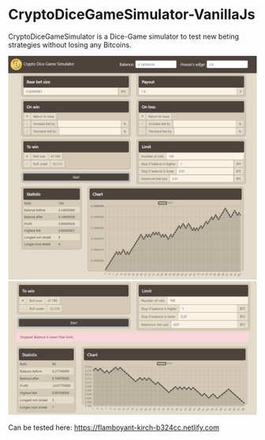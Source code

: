 # CryptoDiceGameSimulator-VanillaJs

CryptoDiceGameSimulator is a Dice-Game simulator to test new beting strategies without losing any Bitcoins.

<div align="center">
    <img src="/readme/screenshot1.png" width="600px"</img> 
</div>

<div align="center">
    <img src="/readme/screenshot2.png" width="600px"</img> 
</div>

Can be tested here: https://flamboyant-kirch-b324cc.netlify.com
